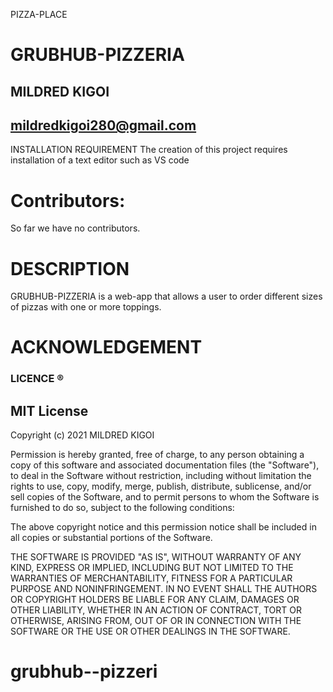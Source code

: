  PIZZA-PLACE
# GRUBHUB-PIZZERIA



## MILDRED KIGOI
## mildredkigoi280@gmail.com



INSTALLATION REQUIREMENT
The creation of this project requires installation of a text editor such as VS code
# Contributors: 
So far we have no contributors.


# DESCRIPTION
GRUBHUB-PIZZERIA is a web-app that allows a user to order different sizes of pizzas with one or more toppings. 



# ACKNOWLEDGEMENT

###  LICENCE ®️ 
## MIT License

Copyright (c) 2021 MILDRED KIGOI

Permission is hereby granted, free of charge, to any person obtaining a copy
of this software and associated documentation files (the "Software"), to deal
in the Software without restriction, including without limitation the rights
to use, copy, modify, merge, publish, distribute, sublicense, and/or sell
copies of the Software, and to permit persons to whom the Software is
furnished to do so, subject to the following conditions:

The above copyright notice and this permission notice shall be included in all
copies or substantial portions of the Software.

THE SOFTWARE IS PROVIDED "AS IS", WITHOUT WARRANTY OF ANY KIND, EXPRESS OR
IMPLIED, INCLUDING BUT NOT LIMITED TO THE WARRANTIES OF MERCHANTABILITY,
FITNESS FOR A PARTICULAR PURPOSE AND NONINFRINGEMENT. IN NO EVENT SHALL THE
AUTHORS OR COPYRIGHT HOLDERS BE LIABLE FOR ANY CLAIM, DAMAGES OR OTHER
LIABILITY, WHETHER IN AN ACTION OF CONTRACT, TORT OR OTHERWISE, ARISING FROM,
OUT OF OR IN CONNECTION WITH THE SOFTWARE OR THE USE OR OTHER DEALINGS IN THE
SOFTWARE.

# grubhub--pizzeri
